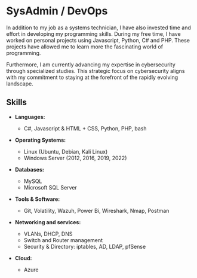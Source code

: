 # SysAdmin / DevOps

In addition to my job as a systems technician, I have also invested time and effort in developing my programming skills. During my free time, I have worked on personal projects using Javascript, Python, C# and PHP. These projects have allowed me to learn more the fascinating world of programming.

Furthermore, I am currently advancing my expertise in cybersecurity through specialized studies. This strategic focus on cybersecurity aligns with my commitment to staying at the forefront of the rapidly evolving landscape.

## Skills

- **Languages:**
  - C#, Javascript & HTML + CSS, Python, PHP, bash

- **Operating Systems:**
  - Linux (Ubuntu, Debian, Kali Linux)
  - Windows Server (2012, 2016, 2019, 2022)

- **Databases:**
  - MySQL
  - Microsoft SQL Server

- **Tools & Software:**
  - Git, Volatility, Wazuh, Power Bi, Wireshark, Nmap, Postman

- **Networking and services:**
  - VLANs, DHCP, DNS
  - Switch and Router management
  - Security & Directory: iptables, AD, LDAP, pfSense

- **Cloud:**
  - Azure
